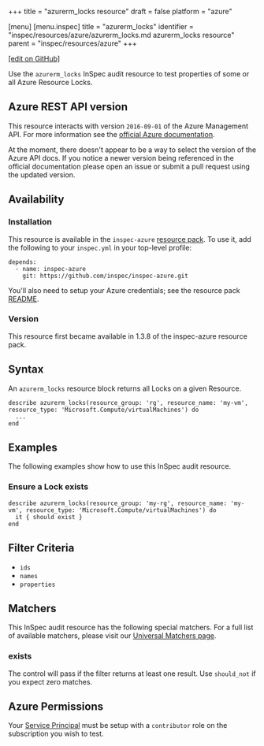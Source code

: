 +++
title = "azurerm_locks resource"
draft = false
platform = "azure"

[menu]
  [menu.inspec]
    title = "azurerm_locks"
    identifier = "inspec/resources/azure/azurerm_locks.md azurerm_locks resource"
    parent = "inspec/resources/azure"
+++

[\[edit on GitHub\]](https://github.com/inspec/inspec/blob/master/www/content/inspec/resources/azurerm_locks.md)

Use the `azurerm_locks` InSpec audit resource to test properties of
some or all Azure Resource Locks.

## Azure REST API version

This resource interacts with version `2016-09-01` of the Azure
Management API. For more information see the [official Azure documentation](https://docs.microsoft.com/en-us/rest/api/resources/managementlocks/listatresourcelevel).

At the moment, there doesn't appear to be a way to select the version of the
Azure API docs. If you notice a newer version being referenced in the official
documentation please open an issue or submit a pull request using the updated
version.

## Availability

### Installation

This resource is available in the `inspec-azure` [resource
pack](/inspec/glossary/#resource-pack). To use it, add the
following to your `inspec.yml` in your top-level profile:

    depends:
      - name: inspec-azure
        git: https://github.com/inspec/inspec-azure.git

You'll also need to setup your Azure credentials; see the resource pack
[README](https://github.com/inspec/inspec-azure#inspec-for-azure).

### Version

This resource first became available in 1.3.8 of the inspec-azure resource pack.

## Syntax

An `azurerm_locks` resource block returns all Locks on a given Resource.

    describe azurerm_locks(resource_group: 'rg', resource_name: 'my-vm', resource_type: 'Microsoft.Compute/virtualMachines') do
      ...
    end

## Examples

The following examples show how to use this InSpec audit resource.

### Ensure a Lock exists

    describe azurerm_locks(resource_group: 'my-rg', resource_name: 'my-vm', resource_type: 'Microsoft.Compute/virtualMachines') do
      it { should exist }
    end

## Filter Criteria

- `ids`
- `names`
- `properties`

## Matchers

This InSpec audit resource has the following special matchers. For a full list of available matchers,
please visit our [Universal Matchers page](/inspec/matchers/).

### exists

The control will pass if the filter returns at least one result. Use
`should_not` if you expect zero matches.

## Azure Permissions

Your [Service
Principal](https://docs.microsoft.com/en-us/azure/azure-resource-manager/resource-group-create-service-principal-portal)
must be setup with a `contributor` role on the subscription you wish to test.
